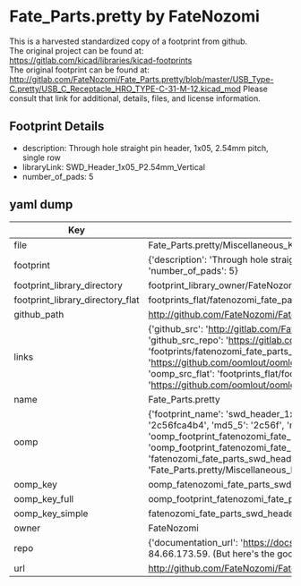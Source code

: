 # Fate_Parts.pretty by FateNozomi  
This is a harvested standardized copy of a footprint from github.  
The original project can be found at:  
https://gitlab.com/kicad/libraries/kicad-footprints  
The original footprint can be found at:
http://gitlab.com/FateNozomi/Fate_Parts.pretty/blob/master/USB_Type-C.pretty/USB_C_Receptacle_HRO_TYPE-C-31-M-12.kicad_mod
Please consult that link for additional, details, files, and license information.  
## Footprint Details
* description: Through hole straight pin header, 1x05, 2.54mm pitch, single row  
* libraryLink: SWD_Header_1x05_P2.54mm_Vertical  
* number_of_pads: 5  
## yaml dump  
| Key | Value |  
| --- | --- |  
| file | Fate_Parts.pretty/Miscellaneous_Keyboard_Parts.pretty/SWD_Header_1x05_P2.54mm_Vertical.kicad_mod |  
| footprint | {'description': 'Through hole straight pin header, 1x05, 2.54mm pitch, single row', 'libraryLink': 'SWD_Header_1x05_P2.54mm_Vertical', 'number_of_pads': 5} |  
| footprint_library_directory | footprint_library_owner/FateNozomi_Fate_Parts.pretty |  
| footprint_library_directory_flat | footprints_flat/fatenozomi_fate_parts_swd_header_1x05_p2_54mm_vertical/working |  
| github_path | http://github.com/FateNozomi/Fate_Parts.pretty/blob/master/Miscellaneous_Keyboard_Parts.pretty/SWD_Header_1x05_P2.54mm_Vertical.kicad_mod |  
| links | {'github_src': 'http://gitlab.com/FateNozomi/Fate_Parts.pretty/blob/master/USB_Type-C.pretty/USB_C_Receptacle_HRO_TYPE-C-31-M-12.kicad_mod', 'github_src_repo': 'https://gitlab.com/kicad/libraries/kicad-footprints', 'oomp_bot': 'footprints/fatenozomi_fate_parts_swd_header_1x05_p2_54mm_vertical/working', 'oomp_bot_github': 'https://github.com/oomlout/oomlout_oomp_footprint_bot/tree/main/footprints/fatenozomi_fate_parts_swd_header_1x05_p2_54mm_vertical/working', 'oomp_src_flat': 'footprints_flat/footprints_flat/fatenozomi_fate_parts_swd_header_1x05_p2_54mm_vertical/working', 'oomp_src_flat_github': 'https://github.com/oomlout/oomlout_oomp_footprint_src/tree/main/footprints_flat/fatenozomi_fate_parts_swd_header_1x05_p2_54mm_vertical/working'} |  
| name | Fate_Parts.pretty |  
| oomp | {'footprint_name': 'swd_header_1x05_p2_54mm_vertical', 'library_name': 'fate_parts', 'md5': '2c56fca4b4f73ed1abc6d3ef6e7e61c2', 'md5_10': '2c56fca4b4', 'md5_5': '2c56f', 'md5_6': '2c56fc', 'oomp_key': 'oomp_fatenozomi_fate_parts_swd_header_1x05_p2_54mm_vertical', 'oomp_key_extra': 'oomp_footprint_fatenozomi_fate_parts_swd_header_1x05_p2_54mm_vertical', 'oomp_key_full': 'oomp_footprint_fatenozomi_fate_parts_swd_header_1x05_p2_54mm_vertical_2c56fc', 'oomp_key_simple': 'fatenozomi_fate_parts_swd_header_1x05_p2_54mm_vertical', 'original_filename': 'Fate_Parts.pretty/Miscellaneous_Keyboard_Parts.pretty/SWD_Header_1x05_P2.54mm_Vertical.kicad_mod', 'owner_name': 'fatenozomi'} |  
| oomp_key | oomp_fatenozomi_fate_parts_swd_header_1x05_p2_54mm_vertical |  
| oomp_key_full | oomp_footprint_fatenozomi_fate_parts_swd_header_1x05_p2_54mm_vertical |  
| oomp_key_simple | fatenozomi_fate_parts_swd_header_1x05_p2_54mm_vertical |  
| owner | FateNozomi |  
| repo | {'documentation_url': 'https://docs.github.com/rest/overview/resources-in-the-rest-api#rate-limiting', 'message': "API rate limit exceeded for 84.66.173.59. (But here's the good news: Authenticated requests get a higher rate limit. Check out the documentation for more details.)"} |  
| url | http://github.com/FateNozomi/Fate_Parts.pretty |  

